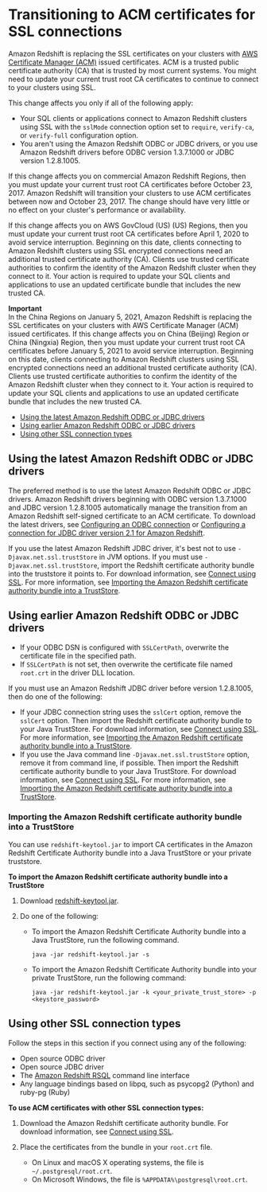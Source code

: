 # Transitioning to ACM certificates for SSL connections<a name="connecting-transitioning-to-acm-certs"></a>

Amazon Redshift is replacing the SSL certificates on your clusters with [AWS Certificate Manager \(ACM\)](https://aws.amazon.com/certificate-manager/) issued certificates\. ACM is a trusted public certificate authority \(CA\) that is trusted by most current systems\. You might need to update your current trust root CA certificates to continue to connect to your clusters using SSL\. 

This change affects you only if all of the following apply:
+  Your SQL clients or applications connect to Amazon Redshift clusters using SSL with the `sslMode` connection option set to `require`, `verify-ca`, or `verify-full` configuration option\. 
+ You aren't using the Amazon Redshift ODBC or JDBC drivers, or you use Amazon Redshift drivers before ODBC version 1\.3\.7\.1000 or JDBC version 1\.2\.8\.1005\. 

If this change affects you on commercial Amazon Redshift Regions, then you must update your current trust root CA certificates before October 23, 2017\. Amazon Redshift will transition your clusters to use ACM certificates between now and October 23, 2017\. The change should have very little or no effect on your cluster's performance or availability\.

If this change affects you on AWS GovCloud \(US\) \(US\) Regions, then you must update your current trust root CA certificates before April 1, 2020 to avoid service interruption\. Beginning on this date, clients connecting to Amazon Redshift clusters using SSL encrypted connections need an additional trusted certificate authority \(CA\)\. Clients use trusted certificate authorities to confirm the identity of the Amazon Redshift cluster when they connect to it\. Your action is required to update your SQL clients and applications to use an updated certificate bundle that includes the new trusted CA\. 

**Important**  
In the China Regions on January 5, 2021, Amazon Redshift is replacing the SSL certificates on your clusters with AWS Certificate Manager \(ACM\) issued certificates\. If this change affects you on China \(Beijing\) Region or China \(Ningxia\) Region, then you must update your current trust root CA certificates before January 5, 2021 to avoid service interruption\. Beginning on this date, clients connecting to Amazon Redshift clusters using SSL encrypted connections need an additional trusted certificate authority \(CA\)\. Clients use trusted certificate authorities to confirm the identity of the Amazon Redshift cluster when they connect to it\. Your action is required to update your SQL clients and applications to use an updated certificate bundle that includes the new trusted CA\.
+ [Using the latest Amazon Redshift ODBC or JDBC drivers](#connecting-transitioning-to-acm-latest-odbc-jdbc)
+ [Using earlier Amazon Redshift ODBC or JDBC drivers](#connecting-transitioning-to-acm-earlier-odbc-jdbc)
+ [Using other SSL connection types](#connecting-transitioning-to-acm-other-ssl-types)

## Using the latest Amazon Redshift ODBC or JDBC drivers<a name="connecting-transitioning-to-acm-latest-odbc-jdbc"></a>

The preferred method is to use the latest Amazon Redshift ODBC or JDBC drivers\. Amazon Redshift drivers beginning with ODBC version 1\.3\.7\.1000 and JDBC version 1\.2\.8\.1005 automatically manage the transition from an Amazon Redshift self\-signed certificate to an ACM certificate\. To download the latest drivers, see [Configuring an ODBC connection](configure-odbc-connection.md) or [Configuring a connection for JDBC driver version 2\.1 for Amazon Redshift](jdbc20-install.md)\. 

If you use the latest Amazon Redshift JDBC driver, it's best not to use `-Djavax.net.ssl.trustStore` in JVM options\. If you must use `-Djavax.net.ssl.trustStore`, import the Redshift certificate authority bundle into the truststore it points to\. For download information, see [Connect using SSL](connecting-ssl-support.md#connect-using-ssl)\. For more information, see [Importing the Amazon Redshift certificate authority bundle into a TrustStore](#importing-the-acm-bundle-to-truststore)\.

## Using earlier Amazon Redshift ODBC or JDBC drivers<a name="connecting-transitioning-to-acm-earlier-odbc-jdbc"></a>
+ If your ODBC DSN is configured with `SSLCertPath`, overwrite the certificate file in the specified path\.
+ If `SSLCertPath` is not set, then overwrite the certificate file named `root.crt` in the driver DLL location\. 

If you must use an Amazon Redshift JDBC driver before version 1\.2\.8\.1005, then do one of the following:
+ If your JDBC connection string uses the `sslCert` option, remove the `sslCert` option\. Then import the Redshift certificate authority bundle to your Java TrustStore\. For download information, see [Connect using SSL](connecting-ssl-support.md#connect-using-ssl)\. For more information, see [Importing the Amazon Redshift certificate authority bundle into a TrustStore](#importing-the-acm-bundle-to-truststore)\. 
+ If you use the Java command line `-Djavax.net.ssl.trustStore` option, remove it from command line, if possible\. Then import the Redshift certificate authority bundle to your Java TrustStore\. For download information, see [Connect using SSL](connecting-ssl-support.md#connect-using-ssl)\. For more information, see [Importing the Amazon Redshift certificate authority bundle into a TrustStore](#importing-the-acm-bundle-to-truststore)\.

### Importing the Amazon Redshift certificate authority bundle into a TrustStore<a name="importing-the-acm-bundle-to-truststore"></a>

You can use `redshift-keytool.jar` to import CA certificates in the Amazon Redshift Certificate Authority bundle into a Java TrustStore or your private truststore\.

**To import the Amazon Redshift certificate authority bundle into a TrustStore**

1. Download [redshift\-keytool\.jar](https://s3.amazonaws.com/redshift-downloads/redshift-keytool.jar)\.

1. Do one of the following:
   + To import the Amazon Redshift Certificate Authority bundle into a Java TrustStore, run the following command\. 

     ```
     java -jar redshift-keytool.jar -s
     ```
   + To import the Amazon Redshift Certificate Authority bundle into your private TrustStore, run the following command: 

     ```
     java -jar redshift-keytool.jar -k <your_private_trust_store> -p <keystore_password> 
     ```

## Using other SSL connection types<a name="connecting-transitioning-to-acm-other-ssl-types"></a>

Follow the steps in this section if you connect using any of the following:
+  Open source ODBC driver 
+  Open source JDBC driver 
+  The [Amazon Redshift RSQL](https://docs.aws.amazon.com/redshift/latest/mgmt/rsql-query-tool.html) command line interface 
+  Any language bindings based on libpq, such as psycopg2 \(Python\) and ruby\-pg \(Ruby\) 

**To use ACM certificates with other SSL connection types:**

1.  Download the Amazon Redshift certificate authority bundle\. For download information, see [Connect using SSL](connecting-ssl-support.md#connect-using-ssl)\.

1. Place the certificates from the bundle in your `root.crt` file\. 
   + On Linux and macOS X operating systems, the file is `~/.postgresql/root.crt`\.
   + On Microsoft Windows, the file is `%APPDATA%\postgresql\root.crt`\.